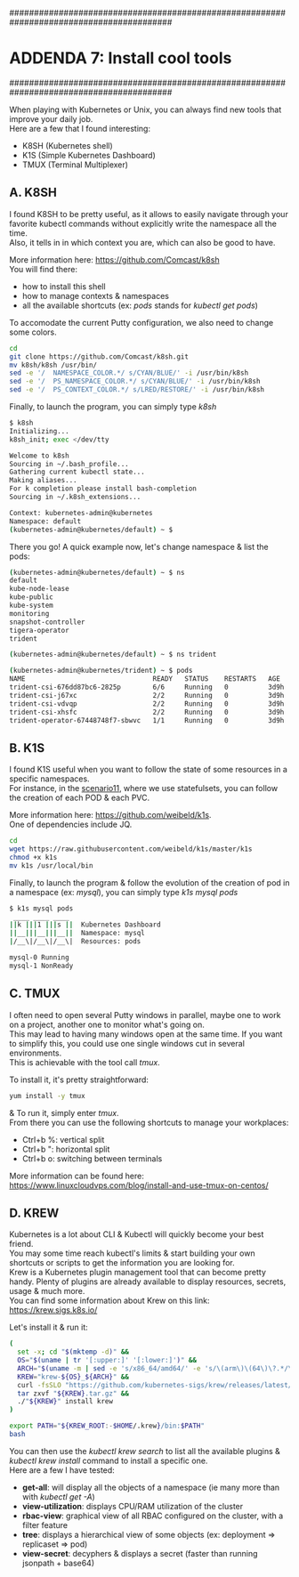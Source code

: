 #########################################################################################
# ADDENDA 7: Install cool tools
#########################################################################################

When playing with Kubernetes or Unix, you can always find new tools that improve your daily job.  
Here are a few that I found interesting:

- K8SH (Kubernetes shell)
- K1S (Simple Kubernetes Dashboard)
- TMUX (Terminal Multiplexer)

## A. K8SH

I found K8SH to be pretty useful, as it allows to easily navigate through your favorite kubectl commands without explicitly write the namespace all the time.  
Also, it tells in in which context you are, which can also be good to have.  

More information here: https://github.com/Comcast/k8sh  
You will find there:

- how to install this shell
- how to manage contexts & namespaces
- all the available shortcuts (ex: _pods_ stands for _kubectl get pods_)  

To accomodate the current Putty configuration, we also need to change some colors.  

```bash
cd
git clone https://github.com/Comcast/k8sh.git
mv k8sh/k8sh /usr/bin/
sed -e '/  NAMESPACE_COLOR.*/ s/CYAN/BLUE/' -i /usr/bin/k8sh
sed -e '/  PS_NAMESPACE_COLOR.*/ s/CYAN/BLUE/' -i /usr/bin/k8sh
sed -e '/  PS_CONTEXT_COLOR.*/ s/LRED/RESTORE/' -i /usr/bin/k8sh
```

Finally, to launch the program, you can simply type _k8sh_

```bash
$ k8sh
Initializing...
k8sh_init; exec </dev/tty

Welcome to k8sh
Sourcing in ~/.bash_profile...
Gathering current kubectl state...
Making aliases...
For k completion please install bash-completion
Sourcing in ~/.k8sh_extensions...

Context: kubernetes-admin@kubernetes
Namespace: default
(kubernetes-admin@kubernetes/default) ~ $
```

There you go! A quick example now, let's change namespace & list the pods:

```bash
(kubernetes-admin@kubernetes/default) ~ $ ns
default
kube-node-lease
kube-public
kube-system
monitoring
snapshot-controller
tigera-operator
trident

(kubernetes-admin@kubernetes/default) ~ $ ns trident

(kubernetes-admin@kubernetes/trident) ~ $ pods
NAME                                READY   STATUS    RESTARTS   AGE
trident-csi-676dd87bc6-2825p        6/6     Running   0          3d9h
trident-csi-j67xc                   2/2     Running   0          3d9h
trident-csi-vdvqp                   2/2     Running   0          3d9h
trident-csi-xhsfc                   2/2     Running   0          3d9h
trident-operator-67448748f7-sbwvc   1/1     Running   0          3d9h
```


## B. K1S

I found K1S useful when you want to follow the state of some resources in a specific namespaces.  
For instance, in the [scenario11](../../Scenarios/Scenario11), where we use statefulsets, you can follow the creation of each POD & each PVC.  

More information here: https://github.com/weibeld/k1s.  
One of dependencies include JQ.  

```bash
cd
wget https://raw.githubusercontent.com/weibeld/k1s/master/k1s
chmod +x k1s
mv k1s /usr/local/bin
```

Finally, to launch the program & follow the evolution of the creation of pod in a namespace (ex: _mysql_), you can simply type _k1s mysql pods_

```bash
$ k1s mysql pods
 ____ ____ ____
||k |||1 |||s ||  Kubernetes Dashboard
||__|||__|||__||  Namespace: mysql
|/__\|/__\|/__\|  Resources: pods

mysql-0 Running
mysql-1 NonReady
```

## C. TMUX

I often need to open several Putty windows in parallel, maybe one to work on a project, another one to monitor what's going on.  
This may lead to having many windows open at the same time. If you want to simplify this, you could use one single windows cut in several environments.  
This is achievable with the tool call _tmux_.

To install it, it's pretty straightforward:

```bash
yum install -y tmux
```

& To run it, simply enter _tmux_.  
From there you can use the following shortcuts to manage your workplaces:

- Ctrl+b %: vertical split
- Ctrl+b ": horizontal split
- Ctrl+b o: switching between terminals

More information can be found here:
https://www.linuxcloudvps.com/blog/install-and-use-tmux-on-centos/


## D. KREW

Kubernetes is a lot about CLI & Kubectl will quickly become your best friend.  
You may some time reach kubectl's limits & start building your own shortcuts or scripts to get the information you are looking for.  
Krew is a Kubernetes plugin management tool that can become pretty handy. Plenty of plugins are already available to display resources, secrets, usage & much more.  
You can find some information about Krew on this link: https://krew.sigs.k8s.io/

Let's install it & run it:

```bash
(
  set -x; cd "$(mktemp -d)" &&
  OS="$(uname | tr '[:upper:]' '[:lower:]')" &&
  ARCH="$(uname -m | sed -e 's/x86_64/amd64/' -e 's/\(arm\)\(64\)\?.*/\1\2/' -e 's/aarch64$/arm64/')" &&
  KREW="krew-${OS}_${ARCH}" &&
  curl -fsSLO "https://github.com/kubernetes-sigs/krew/releases/latest/download/${KREW}.tar.gz" &&
  tar zxvf "${KREW}.tar.gz" &&
  ./"${KREW}" install krew
)

export PATH="${KREW_ROOT:-$HOME/.krew}/bin:$PATH"
bash
```

You can then use the _kubectl krew search_ to list all the available plugins & _kubectl krew install_ command to install a specific one.  
Here are a few I have tested:

- **get-all**: will display all the objects of a namespace (ie many more than with _kubectl get -A_)
- **view-utilization**: displays CPU/RAM utilization of the cluster
- **rbac-view**: graphical view of all RBAC configured on the cluster, with a filter feature
- **tree**: displays a hierarchical view of some objects (ex: deployment => replicaset => pod)
- **view-secret**: decyphers & displays a secret (faster than running jsonpath + base64)